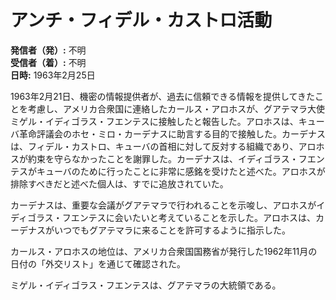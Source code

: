 # アンチ・フィデル・カストロ活動

**発信者（発）:** 不明  
**受信者（着）:** 不明  
**日時:** 1963年2月25日  

1963年2月21日、機密の情報提供者が、過去に信頼できる情報を提供してきたことを考慮し、アメリカ合衆国に連絡したカールス・アロホスが、グアテマラ大使ミゲル・イディゴラス・フエンテスに接触したと報告した。アロホスは、キューバ革命評議会のホセ・ミロ・カーデナスに助言する目的で接触した。カーデナスは、フィデル・カストロ、キューバの首相に対して反対する組織であり、アロホスが約束を守らなかったことを謝罪した。カーデナスは、イディゴラス・フエンテスがキューバのために行ったことに非常に感銘を受けたと述べた。アロホスが排除すべきだと述べた個人は、すでに追放されていた。

カーデナスは、重要な会議がグアテマラで行われることを示唆し、アロホスがイディゴラス・フエンテスに会いたいと考えていることを示した。アロホスは、カーデナスがいつでもグアテマラに来ることを許可するように指示した。

カールス・アロホスの地位は、アメリカ合衆国国務省が発行した1962年11月の日付の「外交リスト」を通じて確認された。

ミゲル・イディゴラス・フエンテスは、グアテマラの大統領である。